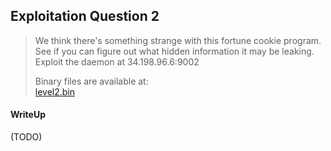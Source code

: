 ## Exploitation Question 2

> We think there's something strange with this fortune cookie program. See if you can figure out what hidden information it may be leaking. <br>
> Exploit the daemon at 34.198.96.6:9002 
>
> Binary files are available at: <br>
> [level2.bin](./lib/level2.bin)

#### WriteUp

(TODO)